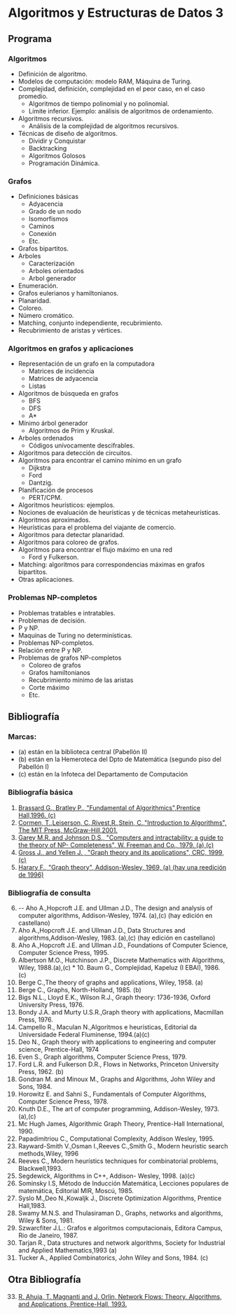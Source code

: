 Algoritmos y Estructuras de Datos 3
===================================

Programa
--------

### Algoritmos
* Definición de algoritmo. 
* Modelos de computación: modelo RAM, Máquina de Turing.
* Complejidad, definición, complejidad en el peor caso, en el caso promedio.
	* Algoritmos de tiempo polinomial y no polinomial. 
	* Límite inferior. Ejemplo: análisis de algoritmos de ordenamiento.
* Algoritmos recursivos.
	* Análisis de la complejidad de algoritmos recursivos.
* Técnicas de diseño de algoritmos.
	* Dividir y Conquistar 
	* Backtracking
	* Algoritmos Golosos
	* Programación Dinámica.

### Grafos
* Definiciones básicas
	* Adyacencia
	* Grado de un nodo
	* Isomorfismos
	* Caminos
	* Conexión
	* Etc. 
* Grafos bipartitos. 
* Arboles
	* Caracterización
	* Arboles orientados
	* Arbol generador
* Enumeración. 
* Grafos eulerianos y hamiltonianos. 
* Planaridad. 
* Coloreo. 
* Número cromático. 
* Matching, conjunto independiente, recubrimiento. 
* Recubrimiento de aristas y vértices.

### Algoritmos en grafos y aplicaciones
* Representación de un grafo en la computadora 
	* Matrices de incidencia
	* Matrices de adyacencia
	* Listas
* Algoritmos de búsqueda en grafos 
	* BFS
	* DFS
	* A* 
* Mínimo árbol generador 
	* Algoritmos de Prim y Kruskal. 
* Arboles ordenados 
	* Códigos unívocamente descifrables. 
* Algoritmos para detección de circuitos. 
* Algoritmos para encontrar el camino mínimo en un grafo 
	* Dijkstra
	* Ford
	* Dantzig. 
* Planificación de procesos
	* PERT/CPM.
* Algoritmos heurísticos: ejemplos. 
* Nociones de evaluación de heurísticas y de técnicas metaheurísticas. 
* Algoritmos aproximados. 
* Heurísticas para el problema del viajante de comercio. 
* Algoritmos para detectar planaridad. 
* Algoritmos para coloreo de grafos. 
* Algoritmos para encontrar el flujo máximo en una red 
	* Ford y Fulkerson. 
* Matching: algoritmos para correspondencias máximas en grafos bipartitos. 
* Otras aplicaciones.

### Problemas NP-completos
* Problemas tratables e intratables.
* Problemas de decisión.
* P y NP.
* Maquinas de Turing no determinísticas.
* Problemas NP-completos.
* Relación entre P y NP.
* Problemas de grafos NP-completos
	* Coloreo de grafos
	* Grafos hamiltonianos 
	* Recubrimiento mínimo de las aristas
	* Corte máximo
	* Etc.

Bibliografía
------------

### Marcas:
* (a) están en la biblioteca central (Pabellón II)
* (b) están en la Hemeroteca del Dpto de Matemática (segundo piso del Pabellón I)
* (c) están en la Infoteca del Departamento de Computación

### Bibliografía básica
1. [Brassard G., Bratley P., "Fundamental of Algorithmics",Prentice Hall,1996. (c)](bibliografia/brassard_fundamental-of-algorithmics.pdf)
2. [Cormen, T.,Leiserson, C.,Rivest,R.,Stein, C.,"Introduction to Algorithms", The MIT Press, McGraw-Hill,2001.](bibliografia/cormen_introduction-to-algorithms_3rd-edition.pdf)
3. [Garey M.R. and Johnson D.S., "Computers and intractability: a guide to the theory of NP- Completeness", W. Freeman and Co., 1979. (a),(c)](bibliografia/garey-johnson_computers-and-intractability-a-guide-to-the-theory-of-NP-completeness.pdf)
4. [Gross J., and Yellen J. , "Graph theory and its applications", CRC, 1999, (c)](bibliografia/gross-yellen-zhang_handbook-of-graph-theory_2nd-edition.pdf)
5. [Harary F., "Graph theory", Addison-Wesley, 1969, (a) (hay una reedición de 1996)](bibliografia/harary_graph-theory.pdf)

### Bibliografía de consulta
6. -- Aho A.,Hopcroft J.E. and Ullman J.D., The design and analysis of computer algorithms, Addison-Wesley, 1974. (a),(c) (hay edición en castellano)
7. Aho A.,Hopcroft J.E. and Ullman J.D., Data Structures and algorithms,Addison-Wesley, 1983. (a),(c) (hay edición en castellano)
8. Aho A.,Hopcroft J.E. and Ullman J.D., Foundations of Computer Science, Computer Science Press, 1995.
9. Albertson M.O., Hutchinson J.P., Discrete Mathematics with Algorithms, Wiley, 1988.(a),(c) * 10. Baum G., Complejidad, Kapeluz (I EBAI), 1986. (c)
11. Berge C.,The theory of graphs and applications, Wiley, 1958. (a)
12. Berge C., Graphs, North-Holland, 1985. (b)
13. Bigs N.L., Lloyd E.K., Wilson R.J., Graph theory: 1736-1936, Oxford University Press, 1976.
14. Bondy J.A. and Murty U.S.R.,Graph theory with applications, Macmillan Press, 1976.
15. Campello R., Maculan N.,Algoritmos e heurísticas, Editorial da Universidade Federal Fluminense, 1994.(a)(c)
16. Deo N., Graph theory with applications to engineering and computer science, Prentice-Hall, 1974
17. Even S., Graph algorithms, Computer Science Press, 1979.
18. Ford L.R. and Fulkerson D.R., Flows in Networks, Princeton University Press, 1962. (b)
19. Gondran M. and Minoux M., Graphs and Algorithms, John Wiley and Sons, 1984.
20. Horowitz E. and Sahni S., Fundamentals of Computer Algorithms, Computer Science Press, 1978.
21. Knuth D.E., The art of computer programming, Addison-Wesley, 1973. (a),(c)
22. Mc Hugh James, Algorithmic Graph Theory, Prentice-Hall International, 1990.
23. Papadimitriou C., Computational Complexity, Addison Wesley, 1995.
24. Rayward-Smith V.,Osman I.,Reeves C.,Smith G., Modern heuristic search methods,Wiley, 1996
25. Reeves C., Modern heurístics techniques for combinatorial problems, Blackwell,1993.
26. Segdewick, Algorithms in C++, Addison- Wesley, 1998. (a)(c)
27. Sominsky I.S, Método de Inducción Matemática, Lecciones populares de matemática, Editorial MIR, Moscú, 1985.
28. Syslo M.,Deo N.,Kowaljk J., Discrete Optimization Algorithms, Prentice Hall,1983.
29. Swamy M.N.S. and Thulasiraman D., Graphs, networks and algorithms, Wiley & Sons, 1981.
30. Szwarcfiter J.L.: Grafos e algoritmos computacionais, Editora Campus, Rio de Janeiro, 1987.
31. Tarjan R., Data structures and network algorithms, Society for Industrial and Applied Mathematics,1993 (a)
32. Tucker A., Applied Combinatorics, John Wiley and Sons, 1984. (c)

## Otra Bibliografía
33. [R. Ahuja, T. Magnanti and J. Orlin, Network Flows: Theory, Algorithms, and Applications, Prentice-Hall, 1993.](bibliografia/ahuja-magnanti-orlin_network-flows-theory-algorithms-and-applications.pdf)